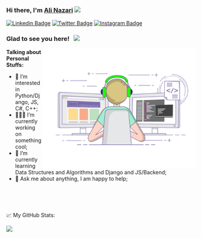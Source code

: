 ### Hi there, I'm <a href="https://github.com/mr-nazari/" target="_blank">Ali Nazari</a> <img src="https://media.giphy.com/media/hvRJCLFzcasrR4ia7z/giphy.gif" width="25px">

[![Linkedin Badge](https://img.shields.io/badge/-LinkedIn-0e76a8?style=flat-square&logo=Linkedin&logoColor=white)](https://www.linkedin.com/in/nazarigh)
[![Twitter Badge](https://img.shields.io/badge/-Twitter-00acee?style=flat-square&logo=Twitter&logoColor=white)](https://twitter.com/alinazarigh)
[![Instagram Badge](https://img.shields.io/badge/-Instagram-e4405f?style=flat-square&logo=Instagram&logoColor=white)](https://www.instagram.com/alinazari_gh/)

### Glad to see you here! &nbsp; ![](https://visitor-badge.glitch.me/badge?page_id=mr-nazari.mr-nazari)

<img align="right" alt="GIF" src="https://github.com/mr-nazari/mr-nazari/blob/main/coding.gif" width="408" height="318" />

**Talking about Personal Stuffs:**

- 👀 I’m interested in Python/Django, JS, C#, C++;
- 👨🏻‍💻 I’m currently working on something cool;
- 🚀 I’m currently learning Data Structures and Algorithms and Django and JS/Backend;
- 💬 Ask me about anything, I am happy to help;

<br><br><br>

<p>📈 My GitHub Stats:</p>
<img height="180em" src="https://github-readme-stats.vercel.app/api?username=mr-nazari&show_icons=true&hide_border=true&&count_private=true&include_all_commits=true" />
